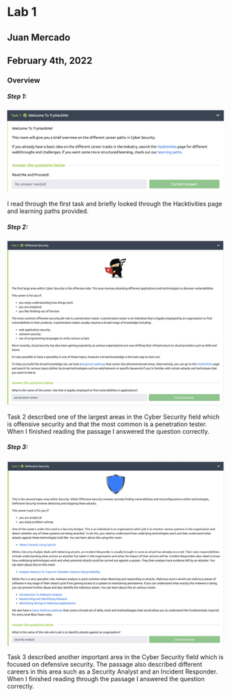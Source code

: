 # Lab 1

## Juan Mercado
## February 4th, 2022

### Overview

##### Step 1:

<img src="lab1_1.1.jpeg" width="800">

I read through the first task and briefly looked through the Hacktivities page and learning paths provided.

##### Step 2:

<img src="lab1_1.2.jpeg" width="800">

Task 2 described one of the largest areas in the Cyber Security field which is offensive security and that the most common is a penetration tester. When I finished reading the passage I answered the question correctly.

##### Step 3:

<img src="lab1_1.3.jpeg" width="800">

Task 3 described another important area in the Cyber Security field which is focused on  defensive security. The passage also described different careers in this area such as a Security Analyst and an Incident Responder. When I finished reading through the passage I answered the question correctly.
